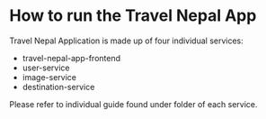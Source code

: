 # How to run the Travel Nepal App
Travel Nepal Application is made up of four individual services: 
- travel-nepal-app-frontend
- user-service
- image-service
- destination-service

Please refer to individual guide found under folder of each service.